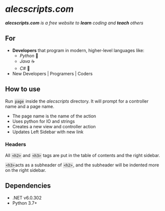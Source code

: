 # ***alecscripts.com***

_**alecscripts.com** is a free website to **learn** coding and **teach** others_
## For 
- **Developers** that program in modern, higher-level languages like:
    - _Python_ 🐍
    - _Java_ ☕️
    - _C#_ 💽
- New Developers | Programers | Coders

## How to use
Run <code style="padding: 2px; background: rgb(1,1,1,.1);">page</code> 
inside the *alecscripts* directory. It will prompt for a controller name and 
a page name. 

- The page name is the name of the action
- Uses python for IO and strings
- Creates a new view and controller action
- Updates Left Sidebar with new link

### Headers

All <code style="padding: 2px; background: rgb(1,1,1,.1);">&lt;h2&gt;</code> and <code style="padding: 2px; background: rgb(1,1,1,.1);">&lt;h3&gt;</code> 
tags are put in the table of contents and the right sidebar. 

<code style="padding: 2px; background: rgb(1,1,1,.1);">&lt;h3&gt;</code>acts as a subheader of <code style="padding: 2px; background: rgb(1,1,1,.1);">&lt;h2&gt;</code>, and the subheader will be indented more on the right sidebar. 

## Dependencies
- .NET v6.0.302
- Python 3.7+

<script>

</script>
